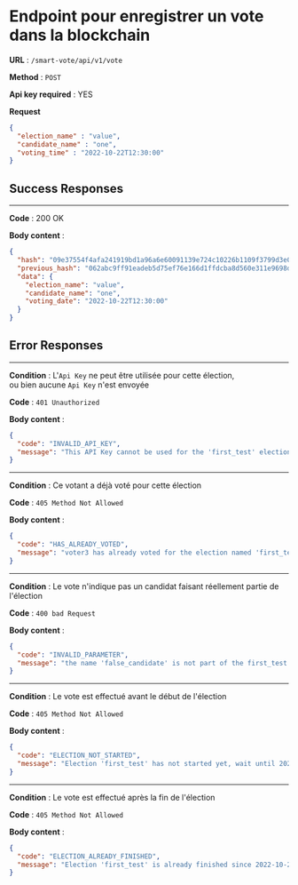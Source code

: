 # Endpoint pour enregistrer un vote dans la blockchain

**URL** : `/smart-vote/api/v1/vote`

**Method** : `POST`

**Api key required** : YES

**Request**
```json
{
  "election_name" : "value",
  "candidate_name" : "one",
  "voting_time" : "2022-10-22T12:30:00"
}
```

## Success Responses

---

**Code** : 200 OK

**Body content** :
```json
{
  "hash": "09e37554f4afa241919bd1a96a6e60091139e724c10226b1109f3799d3e06d1225b3ac034af15813a467de61806ee399a180d9af53a796e0f1c0e575f274883c",
  "previous_hash": "062abc9ff91eadeb5d75ef76e166d1ffdcba8d560e311e9698d86838d487f18e5f0fc6d386dc504c96f4ab87ccc7acad16a8b0957cfe52bbfa1ab6c6f4db6ebc",
  "data": {
    "election_name": "value",
    "candidate_name": "one",
    "voting_date": "2022-10-22T12:30:00"
  }
}
```



## Error Responses

---

**Condition** : L'`Api Key` ne peut être utilisée pour cette élection,<br>
ou bien aucune `Api Key` n'est envoyée

**Code** : `401 Unauthorized`

**Body content** : 
```json
{
  "code": "INVALID_API_KEY",
  "message": "This API Key cannot be used for the 'first_test' election. Any attempt at fraud will be fought back !"
}
```

---

**Condition** : Ce votant a déjà voté pour cette élection

**Code** : `405 Method Not Allowed`

**Body content** :
```json
{
  "code": "HAS_ALREADY_VOTED",
  "message": "voter3 has already voted for the election named 'first_test'"
}
```

---

**Condition** : Le vote n'indique pas un candidat faisant réellement partie de l'élection

**Code** : `400 bad Request`

**Body content** :
```json
{
  "code": "INVALID_PARAMETER",
  "message": "the name 'false_candidate' is not part of the first_test's candidates"
}
```

---

**Condition** : Le vote est effectué avant le début de l'élection

**Code** : `405 Method Not Allowed`

**Body content** :
```json
{
  "code": "ELECTION_NOT_STARTED",
  "message": "Election 'first_test' has not started yet, wait until 2022-10-24T08:30"
}
```

---

**Condition** : Le vote est effectué après la fin de l'élection

**Code** : `405 Method Not Allowed`

**Body content** :
```json
{
  "code": "ELECTION_ALREADY_FINISHED",
  "message": "Election 'first_test' is already finished since 2022-10-24T17:16"
}
```
